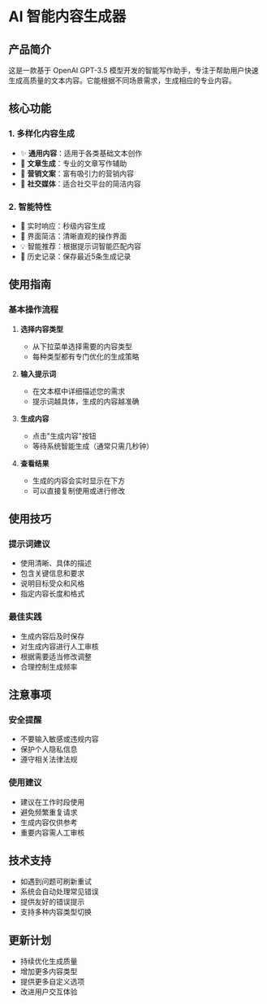 # AI 智能内容生成器

## 产品简介
这是一款基于 OpenAI GPT-3.5 模型开发的智能写作助手，专注于帮助用户快速生成高质量的文本内容。它能根据不同场景需求，生成相应的专业内容。

## 核心功能

### 1. 多样化内容生成
- ✨ **通用内容**：适用于各类基础文本创作
- 📝 **文章生成**：专业的文章写作辅助
- 🎯 **营销文案**：富有吸引力的营销内容
- 💬 **社交媒体**：适合社交平台的简洁内容

### 2. 智能特性
- 🤖 实时响应：秒级内容生成
- 🎨 界面简洁：清晰直观的操作界面
- 💡 智能推荐：根据提示词智能匹配内容
- 🔄 历史记录：保存最近5条生成记录

## 使用指南

### 基本操作流程
1. **选择内容类型**
   - 从下拉菜单选择需要的内容类型
   - 每种类型都有专门优化的生成策略

2. **输入提示词**
   - 在文本框中详细描述您的需求
   - 提示词越具体，生成的内容越准确

3. **生成内容**
   - 点击"生成内容"按钮
   - 等待系统智能生成（通常只需几秒钟）

4. **查看结果**
   - 生成的内容会实时显示在下方
   - 可以直接复制使用或进行修改

## 使用技巧

### 提示词建议
- 使用清晰、具体的描述
- 包含关键信息和要求
- 说明目标受众和风格
- 指定内容长度和格式

### 最佳实践
- 生成内容后及时保存
- 对生成内容进行人工审核
- 根据需要适当修改调整
- 合理控制生成频率

## 注意事项

### 安全提醒
- 不要输入敏感或违规内容
- 保护个人隐私信息
- 遵守相关法律法规

### 使用建议
- 建议在工作时段使用
- 避免频繁重复请求
- 生成内容仅供参考
- 重要内容需人工审核

## 技术支持
- 如遇到问题可刷新重试
- 系统会自动处理常见错误
- 提供友好的错误提示
- 支持多种内容类型切换

## 更新计划
- 持续优化生成质量
- 增加更多内容类型
- 提供更多自定义选项
- 改进用户交互体验
